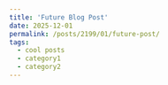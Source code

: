 ```yaml
---
title: 'Future Blog Post'
date: 2025-12-01
permalink: /posts/2199/01/future-post/
tags:
  - cool posts
  - category1
  - category2
---
```


<!-- This post will show up by default. To disable scheduling of future posts, edit `config.yml` and set `future: false`. 
